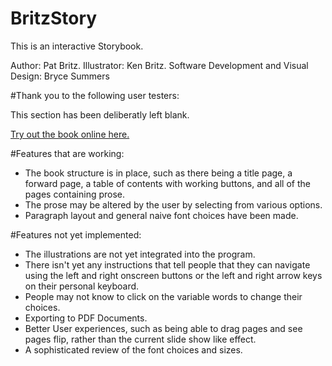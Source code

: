 # BritzStory

This is an interactive Storybook.

Author: Pat Britz.
Illustrator: Ken Britz.
Software Development and Visual Design: Bryce Summers

#Thank you to the following user testers:

This section has been deliberatly left blank.

[Try out the book online here.](http://Bryce-Summers.github.io/BritzStory)

#Features that are working:
 - The book structure is in place, such as there being a title page, a forward page, a table of contents with working buttons,
   and all of the pages containing prose.
 - The prose may be altered by the user by selecting from various options.
 - Paragraph layout and general naive font choices have been made.
 
#Features not yet implemented:
 - The illustrations are not yet integrated into the program.
 - There isn't yet any instructions that tell people that they
   can navigate using the left and right onscreen buttons or the left and right arrow keys on their personal keyboard.
 - People may not know to click on the variable words to change their choices.
 - Exporting to PDF Documents.
 - Better User experiences, such as being able to drag pages and see pages flip, rather than the current slide show like effect.
 - A sophisticated review of the font choices and sizes. 
